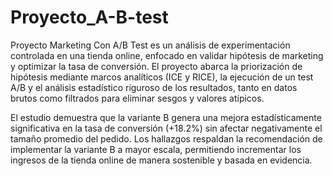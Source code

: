 ﻿# Proyecto_A-B-test

Proyecto Marketing Con A/B Test es un análisis de experimentación controlada en una tienda online, enfocado en validar hipótesis de marketing y optimizar la tasa de conversión. El proyecto abarca la priorización de hipótesis mediante marcos analíticos (ICE y RICE), la ejecución de un test A/B y el análisis estadístico riguroso de los resultados, tanto en datos brutos como filtrados para eliminar sesgos y valores atípicos.

El estudio demuestra que la variante B genera una mejora estadísticamente significativa en la tasa de conversión (+18.2%) sin afectar negativamente el tamaño promedio del pedido. Los hallazgos respaldan la recomendación de implementar la variante B a mayor escala, permitiendo incrementar los ingresos de la tienda online de manera sostenible y basada en evidencia.
